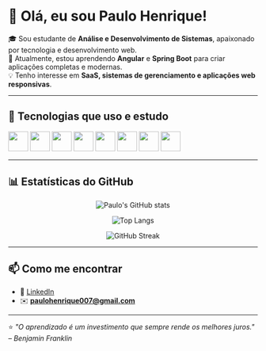 # 👋 Olá, eu sou Paulo Henrique!

🎓 Sou estudante de **Análise e Desenvolvimento de Sistemas**, apaixonado por tecnologia e desenvolvimento web.  
🚀 Atualmente, estou aprendendo **Angular** e **Spring Boot** para criar aplicações completas e modernas.  
💡 Tenho interesse em **SaaS, sistemas de gerenciamento e aplicações web responsivas**.  

---

## 🧰 Tecnologias que uso e estudo
<div>
  <img src="https://cdn.jsdelivr.net/gh/devicons/devicon/icons/java/java-original.svg" width="40" height="40"/> 
  <img src="https://cdn.jsdelivr.net/gh/devicons/devicon/icons/spring/spring-original.svg" width="40" height="40"/> 
  <img src="https://cdn.jsdelivr.net/gh/devicons/devicon/icons/angular/angular-original.svg" width="40" height="40"/> 
  <img src="https://cdn.jsdelivr.net/gh/devicons/devicon/icons/javascript/javascript-original.svg" width="40" height="40"/>
  <img src="https://cdn.jsdelivr.net/gh/devicons/devicon/icons/typescript/typescript-original.svg" width="40" height="40"/>
  <img src="https://cdn.jsdelivr.net/gh/devicons/devicon/icons/html5/html5-original.svg" width="40" height="40"/> 
  <img src="https://cdn.jsdelivr.net/gh/devicons/devicon/icons/css3/css3-original.svg" width="40" height="40"/> 
  <img src="https://cdn.jsdelivr.net/gh/devicons/devicon/icons/mysql/mysql-original.svg" width="40" height="40"/>
</div>

---

## 📊 Estatísticas do GitHub
<div align="center">

![Paulo's GitHub stats](https://github-readme-stats.vercel.app/api?username=SEU_USUARIO_AQUI&show_icons=true&theme=tokyonight&count_private=true)

![Top Langs](https://github-readme-stats.vercel.app/api/top-langs/?username=SEU_USUARIO_AQUI&layout=compact&theme=tokyonight)

![GitHub Streak](https://github-readme-streak-stats.herokuapp.com/?user=SEU_USUARIO_AQUI&theme=tokyonight)

</div>

---

## 📫 Como me encontrar
- 💼 [LinkedIn](SEU_LINKEDIN_AQUI)
- ✉️ **paulohenrique007@gmail.com**

---

⭐ *"O aprendizado é um investimento que sempre rende os melhores juros." – Benjamin Franklin*
